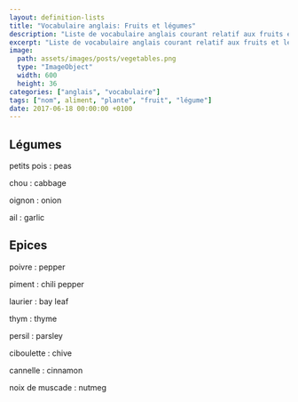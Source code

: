 ```yaml
---
layout: definition-lists
title: "Vocabulaire anglais: Fruits et légumes"
description: "Liste de vocabulaire anglais courant relatif aux fruits et légumes."
excerpt: "Liste de vocabulaire anglais courant relatif aux fruits et légumes."
image:
  path: assets/images/posts/vegetables.png
  type: "ImageObject"
  width: 600
  height: 36
categories: ["anglais", "vocabulaire"]
tags: ["nom", aliment, "plante", "fruit", "légume"]
date: 2017-06-18 00:00:00 +0100
---
```


## Légumes

petits pois
: peas

chou
: cabbage

oignon
: onion

ail
: garlic


## Epices

poivre
: pepper

piment
: chili pepper

laurier
: bay leaf

thym
: thyme

persil
: parsley

ciboulette
: chive

cannelle
: cinnamon

noix de muscade
: nutmeg
